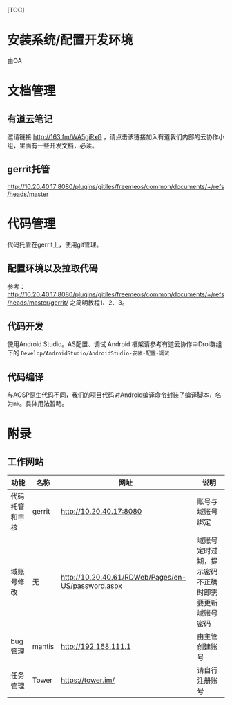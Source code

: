 [TOC]

# 安装系统/配置开发环境

由OA

# 文档管理

## 有道云笔记

邀请链接 http://163.fm/WA5giRxG ，请点击该链接加入有道我们内部的云协作小组，里面有一些开发文档，必读。

## gerrit托管

http://10.20.40.17:8080/plugins/gitiles/freemeos/common/documents/+/refs/heads/master

# 代码管理

代码托管在gerrit上，使用git管理。

## 配置环境以及拉取代码

参考： http://10.20.40.17:8080/plugins/gitiles/freemeos/common/documents/+/refs/heads/master/gerrit/  之简明教程1、2、3。

## 代码开发

使用Android Studio。AS配置、调试 Android 框架请参考有道云协作中Droi群组下的 `Develop/AndroidStudio/AndroidStudio-安装-配置-调试`

## 代码编译

与AOSP原生代码不同，我们的项目代码对Android编译命令封装了编译脚本，名为`mk`。具体用法暂略。

# 附录

## 工作网站

功能 | 名称 | 网址 | 说明
---------|----------|---------|---------
代码托管和审核 | gerrit | http://10.20.40.17:8080 | 账号与域账号绑定
域账号修改 | 无 | http://10.20.40.61/RDWeb/Pages/en-US/password.aspx | 域账号定时过期，提示密码不正确时即需要更新域账号密码
bug管理 | mantis | http://192.168.111.1 | 由主管创建账号
任务管理 | Tower | https://tower.im/ | 请自行注册账号